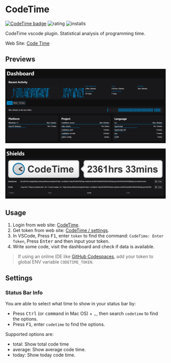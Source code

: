 # CodeTime

[![CodeTime badge](https://img.shields.io/endpoint?style=social&url=https%3A%2F%2Fapi.codetime.dev%2Fshield%3Fid%3D2%26project%3Dcodetime-vscode%26in%3D0)](https://codetime.dev)
![rating](https://img.shields.io/visual-studio-marketplace/stars/Jannchie.codetime)
![installs](https://img.shields.io/visual-studio-marketplace/i/Jannchie.codetime)

CodeTime vscode plugin. Statistical analysis of programming time.

Web Site: [Code Time](https://codetime.dev)

## Previews

![Dash board](images/preview-1.png)

![Badge](images/preview-2.png)

## Usage

1. Login from web site: [CodeTime](https://codetime.dev).
2. Get token from web site: [CodeTime / settings](https://codetime.dev/settings).
3. In VSCode, Press <kbd>F1</kbd>, enter `token` to find the command: `CodeTime: Enter Token`, Press <kbd>Enter</kbd> and then input your token.
4. Write some code, visit the dashboard and check if data is available.

> If using an online IDE like [GitHub Codespaces](https://docs.github.com/en/codespaces), add your token to global ENV variable `CODETIME_TOKEN`.

## Settings

### Status Bar Info

You are able to select what time to show in your status bar by:

- Press <kbd>Ctrl</kbd> (or <kbd>command</kbd> in Mac OS) + <kbd>,</kbd>, then search `codetime` to find the options.
- Press <kbd>F1</kbd>, enter `codetime` to find the options.

Supported options are:

- total: Show total code time
- average: Show average code time.
- today: Show today code time.
